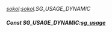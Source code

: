 _[sokol](../../modules/sokol/sokol-module.md):[sokol](../../modules/sokol/sokol-module.md).SG\_USAGE\_DYNAMIC_
##### Const SG\_USAGE\_DYNAMIC:[sg_usage](../../modules/sokol/sokol-sg_usage.md)
